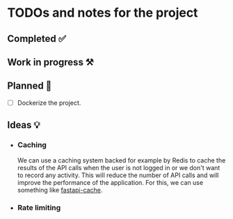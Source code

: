 # TODOs and notes for the project

## Completed ✅

## Work in progress ⚒️

## Planned 📝

- [ ] Dockerize the project.

## Ideas 💡

- ### Caching

    We can use a caching system backed for example by Redis to cache the results of the
    API calls when the user is not logged in or we don't want to record any activity.
    This will reduce the number of API calls and will improve the performance of the application.
    For this, we can use something like [fastapi-cache].

- ### Rate limiting

<!-- Links -->
[fastapi-cache]: https://github.com/long2ice/fastapi-cache
